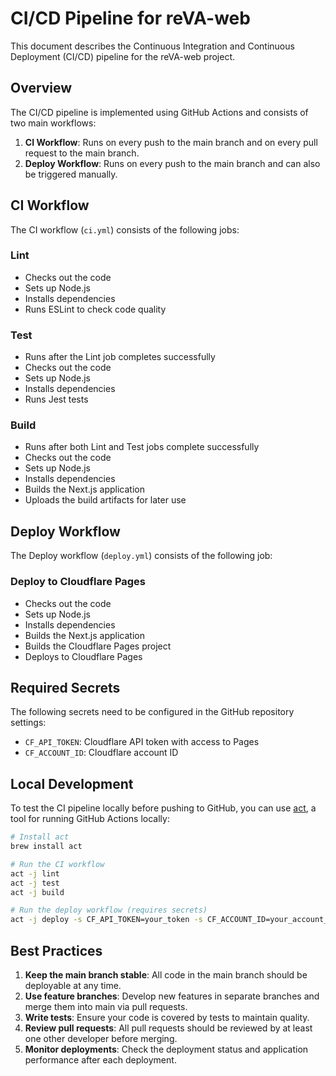# CI/CD Pipeline for reVA-web

This document describes the Continuous Integration and Continuous Deployment (CI/CD) pipeline for the reVA-web project.

## Overview

The CI/CD pipeline is implemented using GitHub Actions and consists of two main workflows:

1. **CI Workflow**: Runs on every push to the main branch and on every pull request to the main branch.
2. **Deploy Workflow**: Runs on every push to the main branch and can also be triggered manually.

## CI Workflow

The CI workflow (`ci.yml`) consists of the following jobs:

### Lint

- Checks out the code
- Sets up Node.js
- Installs dependencies
- Runs ESLint to check code quality

### Test

- Runs after the Lint job completes successfully
- Checks out the code
- Sets up Node.js
- Installs dependencies
- Runs Jest tests

### Build

- Runs after both Lint and Test jobs complete successfully
- Checks out the code
- Sets up Node.js
- Installs dependencies
- Builds the Next.js application
- Uploads the build artifacts for later use

## Deploy Workflow

The Deploy workflow (`deploy.yml`) consists of the following job:

### Deploy to Cloudflare Pages

- Checks out the code
- Sets up Node.js
- Installs dependencies
- Builds the Next.js application
- Builds the Cloudflare Pages project
- Deploys to Cloudflare Pages

## Required Secrets

The following secrets need to be configured in the GitHub repository settings:

- `CF_API_TOKEN`: Cloudflare API token with access to Pages
- `CF_ACCOUNT_ID`: Cloudflare account ID

## Local Development

To test the CI pipeline locally before pushing to GitHub, you can use [act](https://github.com/nektos/act), a tool for running GitHub Actions locally:

```bash
# Install act
brew install act

# Run the CI workflow
act -j lint
act -j test
act -j build

# Run the deploy workflow (requires secrets)
act -j deploy -s CF_API_TOKEN=your_token -s CF_ACCOUNT_ID=your_account_id
```

## Best Practices

1. **Keep the main branch stable**: All code in the main branch should be deployable at any time.
2. **Use feature branches**: Develop new features in separate branches and merge them into main via pull requests.
3. **Write tests**: Ensure your code is covered by tests to maintain quality.
4. **Review pull requests**: All pull requests should be reviewed by at least one other developer before merging.
5. **Monitor deployments**: Check the deployment status and application performance after each deployment.